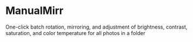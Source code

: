 # ManualMirr
One-click batch rotation, mirroring, and adjustment of brightness, contrast, saturation, and color temperature for all photos in a folder
